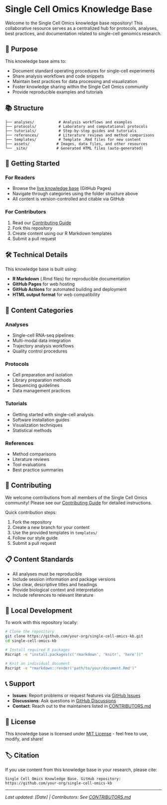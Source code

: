 # Single Cell Omics Knowledge Base

Welcome to the Single Cell Omics knowledge base repository! This collaborative resource serves as a centralized hub for protocols, analyses, best practices, and documentation related to single-cell genomics research.

## 🧬 Purpose

This knowledge base aims to:
- Document standard operating procedures for single-cell experiments
- Share analysis workflows and code snippets
- Maintain best practices for data processing and visualization
- Foster knowledge sharing within the Single Cell Omics community
- Provide reproducible examples and tutorials

## 📚 Structure

```
├── analyses/           # Analysis workflows and examples
├── protocols/          # Laboratory and computational protocols  
├── tutorials/          # Step-by-step guides and tutorials
├── references/         # Literature reviews and method comparisons
├── templates/          # Template .Rmd files for new content
├── assets/            # Images, data files, and other resources
└── _site/             # Generated HTML files (auto-generated)
```

## 🚀 Getting Started

### For Readers
- Browse the [live knowledge base](https://your-org.github.io/single-cell-omics-kb) (GitHub Pages)
- Navigate through categories using the folder structure above
- All content is version-controlled and citable via GitHub

### For Contributors
1. Read our [Contributing Guide](CONTRIBUTING.md)
2. Fork this repository
3. Create content using our R Markdown templates
4. Submit a pull request

## 🛠️ Technical Details

This knowledge base is built using:
- **R Markdown** (.Rmd files) for reproducible documentation
- **GitHub Pages** for web hosting
- **GitHub Actions** for automated building and deployment
- **HTML output format** for web compatibility

## 📝 Content Categories

### Analyses
- Single-cell RNA-seq pipelines
- Multi-modal data integration
- Trajectory analysis workflows
- Quality control procedures

### Protocols
- Cell preparation and isolation
- Library preparation methods
- Sequencing guidelines
- Data management practices

### Tutorials
- Getting started with single-cell analysis
- Software installation guides
- Visualization techniques
- Statistical methods

### References
- Method comparisons
- Literature reviews
- Tool evaluations
- Best practice summaries

## 🤝 Contributing

We welcome contributions from all members of the Single Cell Omics community! Please see our [Contributing Guide](CONTRIBUTING.md) for detailed instructions.

Quick contribution steps:
1. Fork the repository
2. Create a new branch for your content
3. Use the provided templates in `templates/`
4. Follow our style guide
5. Submit a pull request

## 📋 Content Standards

- All analyses must be reproducible
- Include session information and package versions
- Use clear, descriptive titles and headings
- Provide biological context and interpretation
- Include references to relevant literature

## 🔧 Local Development

To work with this repository locally:

```bash
# Clone the repository
git clone https://github.com/your-org/single-cell-omics-kb.git
cd single-cell-omics-kb

# Install required R packages
Rscript -e "install.packages(c('rmarkdown', 'knitr', 'here'))"

# Knit an individual document
Rscript -e "rmarkdown::render('path/to/your/document.Rmd')"
```

## 📞 Support

- **Issues**: Report problems or request features via [GitHub Issues](https://github.com/your-org/single-cell-omics-kb/issues)
- **Discussions**: Ask questions in [GitHub Discussions](https://github.com/your-org/single-cell-omics-kb/discussions)
- **Contact**: Reach out to the maintainers listed in [CONTRIBUTORS.md](CONTRIBUTORS.md)

## 📄 License

This knowledge base is licensed under [MIT License](LICENSE) - feel free to use, modify, and share!

## 🏷️ Citation

If you use content from this knowledge base in your research, please cite:

```
Single Cell Omics Knowledge Base. GitHub repository: 
https://github.com/your-org/single-cell-omics-kb
```

---

*Last updated: [Date] | Contributors: See [CONTRIBUTORS.md](CONTRIBUTORS.md)*